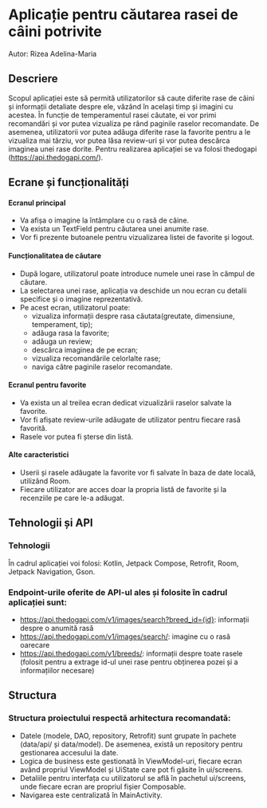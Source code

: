 # Aplicație pentru căutarea rasei de câini potrivite #
Autor: Rizea Adelina-Maria

## Descriere
Scopul aplicației este să permită utilizatorilor să caute diferite rase de câini și informații detaliate despre ele, văzând în același timp și imagini cu acestea. În funcție de temperamentul rasei căutate, ei vor primi recomandări și vor putea vizualiza pe rând paginile raselor recomandate. De asemenea, utilizatorii vor putea adăuga diferite rase la favorite pentru a le vizualiza mai târziu, vor putea lăsa review-uri și vor putea descărca imaginea unei rase dorite. Pentru realizarea aplicației se va folosi thedogapi (https://api.thedogapi.com/). 

## Ecrane și funcționalități ##
#### Ecranul principal ####
- Va afișa o imagine la întâmplare cu o rasă de câine.
- Va exista un TextField pentru căutarea unei anumite rase.
- Vor fi prezente butoanele pentru vizualizarea listei de favorite și logout.

#### Funcționalitatea de căutare ####
- După logare, utilizatorul poate introduce numele unei rase în câmpul de căutare.
- La selectarea unei rase, aplicația va deschide un nou ecran cu detalii specifice și o imagine reprezentativă.
- Pe acest ecran, utilizatorul poate:
  - vizualiza informații despre rasa căutata(greutate, dimensiune, temperament, tip);
  - adăuga rasa la favorite;
  - adăuga un review;
  - descărca imaginea de pe ecran;
  - vizualiza recomandările celorlalte rase;
  - naviga către paginile raselor recomandate.

#### Ecranul pentru favorite ####
- Va exista un al treilea ecran dedicat vizualizării raselor salvate la favorite.
- Vor fi afișate review-urile adăugate de utilizator pentru fiecare rasă favorită.
- Rasele vor putea fi șterse din listă.

#### Alte caracteristici ####
- Userii și rasele adăugate la favorite vor fi salvate în baza de date locală, utilizând Room.
- Fiecare utilizator are acces doar la propria listă de favorite și la recenziile pe care le-a adăugat.

## Tehnologii și API ##
### Tehnologii ###
În cadrul aplicației voi folosi: Kotlin, Jetpack Compose, Retrofit, Room, Jetpack Navigation, Gson.

### Endpoint-urile oferite de API-ul ales și folosite în cadrul aplicației sunt: ###
- https://api.thedogapi.com/v1/images/search?breed_id={id}: informații despre o anumită rasă
- https://api.thedogapi.com/v1/images/search/: imagine cu o rasă oarecare
- https://api.thedogapi.com/v1/breeds/: informații despre toate rasele (folosit pentru a extrage id-ul unei rase pentru obținerea pozei și a informațiilor necesare)

## Structura ##
### Structura proiectului respectă arhitectura recomandată: ###
- Datele (modele, DAO, repository, Retrofit) sunt grupate în pachete (data/api/ și data/model). De asemenea, există un repository pentru gestionarea accesului la date.
- Logica de business este gestionată în ViewModel-uri, fiecare ecran având propriul ViewModel și UiState care pot fi găsite în ui/screens.
- Detaliile pentru interfața cu utilizatorul se află în pachetul ui/screens, unde fiecare ecran are propriul fișier Composable.
- Navigarea este centralizată în MainActivity.
